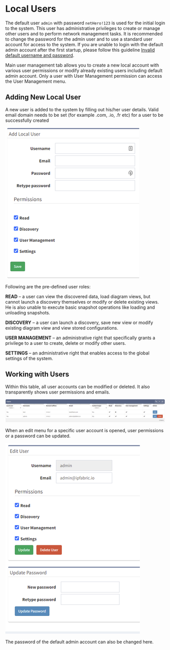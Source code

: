 # Local Users

The default user `admin` with password `netHero!123` is used for
the initial login to the system. This user has administrative privileges
to create or manage other users and to perform network management tasks.
It is recommended to change the password for the admin user and to use a
standard user account for access to the system. If you are unable to
login with the default admin account after the first startup, please
follow this guideline [Invalid default username and
password](../../releases/known_issues/IP_Fabric/invalid_default_username_and_password.md).

Main user management tab allows you to create a new local account with
various user permissions or modify already existing users including
default admin account. Only a user with User Management permission can
access the User Management menu.

## Adding New Local User

A new user is added to the system by filling out his/her user details. Valid
email domain needs to be set (for example .com, .io, .fr etc) for a user to be
successfully created

![Adding local user](add_local_user.png)

Following are the pre-defined user roles:

**READ** – a user can view the discovered data, load diagram views, but
cannot launch a discovery themselves or modify or delete existing views.
He is also unable to execute basic snapshot operations like loading and
unloading snapshots.

**DISCOVERY** – a user can launch a discovery, save new view or modify
existing diagram view and view stored configurations.

**USER MANAGEMENT** – an administrative right that specifically grants a
privilege to a user to create, delete or modify other users.

**SETTINGS** – an administrative right that enables access to the global
settings of the system.

## Working with Users

Within this table, all user accounts can be modified or deleted. It also
transparently shows user permissions and emails.

![Local users](local_users.png)

When an edit menu for a specific user account is opened, user
permissions or a password can be updated.

![Edit Local User](edit_local_user.png)

The password of the default admin account can also be changed here.
